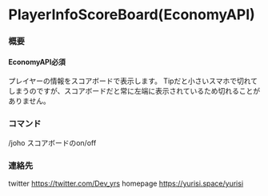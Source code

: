 # PlayerInfoScoreBoard(EconomyAPI)


### 概要
#### EconomyAPI必須
プレイヤーの情報をスコアボードで表示します。
Tipだと小さいスマホで切れてしまうのですが、スコアボードだと常に左端に表示されているため切れることがありません。

### コマンド
/joho スコアボードのon/off


### 連絡先
twitter https://twitter.com/Dev_yrs
homepage https://yurisi.space/yurisi
